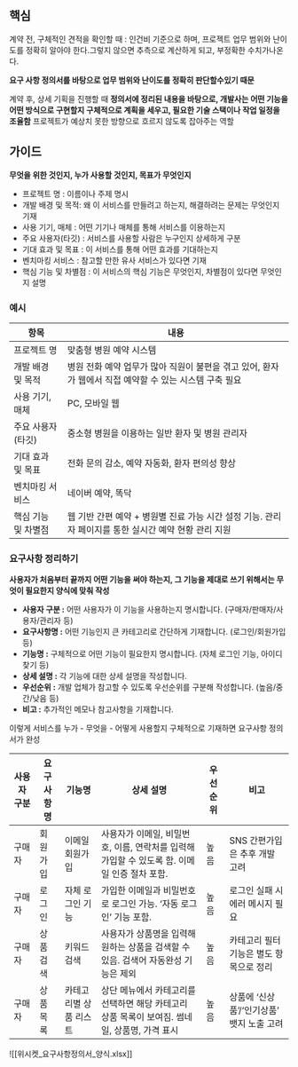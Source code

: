 ## 핵심
계약 전, 구체적인 견적을 확인할 때 : 인건비 기준으로 하며, 프로젝트 업무 범위와 난이도를 정확히 알아야 한다.그렇지 않으면 추측으로 계산하게 되고, 부정확한 수치가나온다.

**요구 사항 정의서를 바탕으로 업무 범위와 난이도를 정확히 판단할수있기 때문**

계약 후, 상세 기획을 진행할 때
**정의서에 정리된 내용을 바탕으로, 개발사는 어떤 기능을 어떤 방식으로 구현할지 구체적으로 계획을 세우고, 필요한 기술 스택이나 작업 일정을 조율함** 프로젝트가 예상치 못한 방향으로 흐르지 않도록 잡아주는 역할

## 가이드
**무엇을 위한 것인지, 누가 사용할 것인지, 목표가 무엇인지** 
- 프로젝트 명 : 이름이나 주제 명시
- 개발 배경 및 목적: 왜 이 서비스를 만들려고 하는지, 해결하려는 문제는 무엇인지 기재
- 사용 기기, 매체 : 어떤 기기나 매체를 통해 서비스를 이용하는지
- 주요 사용자(타깃) : 서비스를 사용할 사람은 누구인지 상세하게 구분
- 기대 효과 및 목표 : 이 서비스를 통해 어떤 효과를 기대하는지
- 벤치마킹 서비스 : 참고할 만한 유사 서비스가 있다면 기재
- 핵심 기능 및 차별점 : 이 서비스의 핵심 기능은 무엇인지, 차별점이 있다면 무엇인지 설명
### 예시
| 항목          | 내용                                                           |
| ----------- | ------------------------------------------------------------ |
| 프로젝트 명      | 맞춤형 병원 예약 시스템                                                |
| 개발 배경 및 목적  | 병원 전화 예약 업무가 많아 직원이 불편을 겪고 있어, 환자가 웹에서 직접 예약할 수 있는 시스템 구축 필요 |
| 사용 기기, 매체   | PC, 모바일 웹                                                    |
| 주요 사용자(타깃)  | 중소형 병원을 이용하는 일반 환자 및 병원 관리자                                  |
| 기대 효과 및 목표  | 전화 문의 감소, 예약 자동화, 환자 편의성 향상                                  |
| 벤치마킹 서비스    | 네이버 예약, 똑닥                                                   |
| 핵심 기능 및 차별점 | 웹 기반 간편 예약 + 병원별 진료 가능 시간 설정 기능. 관리자 페이지를 통한 실시간 예약 현황 관리 지원 |
### 요구사항 정리하기
**사용자가 처음부터 끝까지 어떤 기능을 써야 하는지, 그 기능을 제대로 쓰기 위해서는 무엇이 필요한지 양식에 맞춰 작성**

- **사용자 구분 :** 어떤 사용자가 이 기능을 사용하는지 명시합니다. (구매자/판매자/사용자/관리자 등)
- **요구사항명 :** 어떤 기능인지 큰 카테고리로 간단하게 기재합니다. (로그인/회원가입 등)
- **‍기능명 :** 구체적으로 어떤 기능이 필요한지 명시합니다. (자체 로그인 기능, 아이디 찾기 등)
- **상세 설명 :** 각 기능에 대한 상세 설명을 작성합니다.
- **우선순위 :** 개발 업체가 참고할 수 있도록 우선순위를 구분해 작성합니다. (높음/중간/낮음 등)
- **비고 :** 추가적인 메모나 참고사항을 기재합니다.

‍이렇게 서비스를 누가 - 무엇을 - 어떻게 사용할지 구체적으로 기재하면 요구사항 정의서가 완성

| 사용자 구분 | 요구사항명 | 기능명          | 상세 설명                                                   | 우선순위 | 비고                        |
| ------ | ----- | ------------ | ------------------------------------------------------- | ---- | ------------------------- |
| 구매자    | 회원가입  | 이메일 회원가입     | 사용자가 이메일, 비밀번호, 이름, 연락처를 입력해 가입할 수 있도록 함. 이메일 인증 절차 포함. | 높음   | SNS 간편가입은 추후 개발 고려        |
| 구매자    | 로그인   | 자체 로그인 기능    | 가입한 이메일과 비밀번호로 로그인 가능. ‘자동 로그인’ 기능 포함.                  | 높음   | 로그인 실패 시 에러 메시지 필요        |
| 구매자    | 상품 검색 | 키워드 검색       | 사용자가 상품명을 입력해 원하는 상품을 검색할 수 있음. 검색어 자동완성 기능은 제외         | 높음   | 카테고리 필터 기능은 별도 항목으로 정리    |
| 구매자    | 상품 목록 | 카테고리별 상품 리스트 | 상단 메뉴에서 카테고리를 선택하면 해당 카테고리 상품 목록이 보여짐. 썸네일, 상품명, 가격 표시  | 높음   | 상품에 ‘신상품’/‘인기상품’ 뱃지 노출 고려 |
![[위시켓_요구사항정의서_양식.xlsx]]